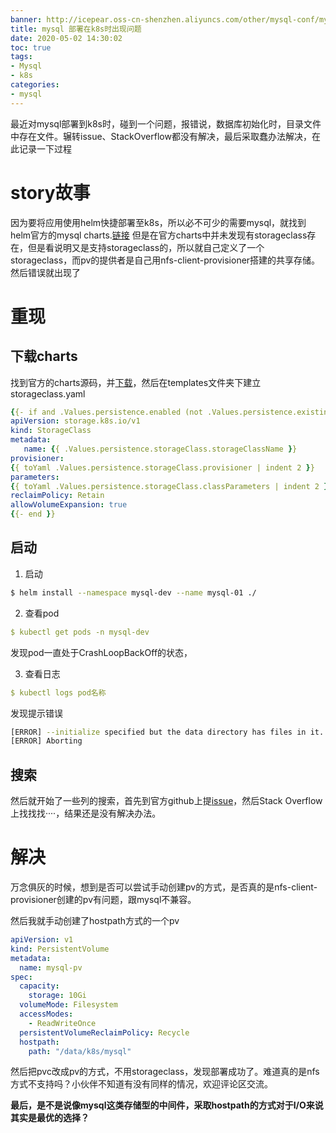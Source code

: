 ```yaml
---
banner: http://icepear.oss-cn-shenzhen.aliyuncs.com/other/mysql-conf/mysql.png
title: mysql 部署在k8s时出现问题
date: 2020-05-02 14:30:02
toc: true
tags: 
- Mysql
- k8s
categories:
- mysql
---
```

最近对mysql部署到k8s时，碰到一个问题，报错说，数据库初始化时，目录文件中存在文件。辗转issue、StackOverflow都没有解决，最后采取蠢办法解决，在此记录一下过程
<!--more-->

# story故事

因为要将应用使用helm快捷部署至k8s，所以必不可少的需要mysql，就找到helm官方的mysql charts.[链接](https://hub.helm.sh/charts/stable/mysql)
但是在官方charts中并未发现有storageclass存在，但是看说明又是支持storageclass的，所以就自己定义了一个storageclass，而pv的提供者是自己用nfs-client-provisioner搭建的共享存储。
然后错误就出现了

# 重现

## 下载charts

找到官方的charts源码，并[下载](https://github.com/helm/charts/tree/master/stable/mysql)，然后在templates文件夹下建立storageclass.yaml

```yaml
{{- if and .Values.persistence.enabled (not .Values.persistence.existingClaim) -}}
apiVersion: storage.k8s.io/v1
kind: StorageClass
metadata:
   name: {{ .Values.persistence.storageClass.storageClassName }}
provisioner: 
{{ toYaml .Values.persistence.storageClass.provisioner | indent 2 }}
parameters:
{{ toYaml .Values.persistence.storageClass.classParameters | indent 2 }}
reclaimPolicy: Retain
allowVolumeExpansion: true
{{- end }}
```

## 启动

1. 启动

```bash
$ helm install --namespace mysql-dev --name mysql-01 ./
```

2. 查看pod

```yaml
$ kubectl get pods -n mysql-dev
```
发现pod一直处于CrashLoopBackOff的状态，

3. 查看日志

```yaml
$ kubectl logs pod名称
```

发现提示错误

```bash
[ERROR] --initialize specified but the data directory has files in it. Aborting.
[ERROR] Aborting
```

## 搜索

然后就开始了一些列的搜索，首先到官方github上提[issue](https://github.com/helm/charts/issues/21293)，然后Stack Overflow上找找找····，结果还是没有解决办法。


# 解决

万念俱灰的时候，想到是否可以尝试手动创建pv的方式，是否真的是nfs-client-provisioner创建的pv有问题，跟mysql不兼容。

然后我就手动创建了hostpath方式的一个pv

```yaml
apiVersion: v1
kind: PersistentVolume
metadata:
  name: mysql-pv
spec:
  capacity:
    storage: 10Gi
  volumeMode: Filesystem
  accessModes:
    - ReadWriteOnce
  persistentVolumeReclaimPolicy: Recycle
  hostpath:
    path: "/data/k8s/mysql"
```

然后把pvc改成pv的方式，不用storageclass，发现部署成功了。难道真的是nfs方式不支持吗？小伙伴不知道有没有同样的情况，欢迎评论区交流。

**最后，是不是说像mysql这类存储型的中间件，采取hostpath的方式对于I/O来说其实是最优的选择？**
